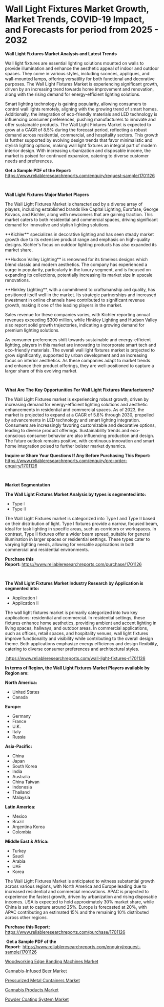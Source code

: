 <p><h1>Wall Light Fixtures Market Growth, Market Trends, COVID-19 Impact, and Forecasts for period from 2025 - 2032</h1></p><p><strong>Wall Light Fixtures Market Analysis and Latest Trends</strong></p>
<p><p>Wall light fixtures are essential lighting solutions mounted on walls to provide illumination and enhance the aesthetic appeal of indoor and outdoor spaces. They come in various styles, including sconces, appliques, and wall-mounted lamps, offering versatility for both functional and decorative purposes. The Wall Light Fixtures Market is experiencing significant growth, driven by an increasing trend towards home improvement and renovation, along with the rising demand for energy-efficient lighting solutions. </p><p>Smart lighting technology is gaining popularity, allowing consumers to control wall lights remotely, aligning with the growing trend of smart homes. Additionally, the integration of eco-friendly materials and LED technology is influencing consumer preferences, pushing manufacturers to innovate and offer sustainable products. The Wall Light Fixtures Market is expected to grow at a CAGR of 8.5% during the forecast period, reflecting a robust demand across residential, commercial, and hospitality sectors. This growth is further supported by evolving design trends that favor minimalistic and stylish lighting options, making wall light fixtures an integral part of modern interior design. With increasing urbanization and disposable income, the market is poised for continued expansion, catering to diverse customer needs and preferences.</p></p>
<p><strong>Get a Sample PDF of the Report:&nbsp;</strong> <a href="https://www.reliableresearchreports.com/enquiry/request-sample/1701126?utm_campaign=28&utm_medium=2&utm_source=Github&utm_content=ia&utm_term=27032025&utm_id=wall-light-fixtures">https://www.reliableresearchreports.com/enquiry/request-sample/1701126</a></p>
<p>&nbsp;</p>
<p><strong>Wall Light Fixtures Major Market Players</strong></p>
<p><p>The Wall Light Fixtures Market is characterized by a diverse array of players, including established brands like Capital Lighting, Eurofase, George Kovacs, and Kichler, along with newcomers that are gaining traction. This market caters to both residential and commercial spaces, driving significant demand for innovative and stylish lighting solutions.</p><p>**Kichler** specializes in decorative lighting and has seen steady market growth due to its extensive product range and emphasis on high-quality designs. Kichler's focus on outdoor lighting products has also expanded its market share. </p><p>**Hudson Valley Lighting** is renowned for its timeless designs which blend classic and modern aesthetics. The company has experienced a surge in popularity, particularly in the luxury segment, and is focused on expanding its collections, potentially increasing its market size in upscale renovations.</p><p>**Hinkley Lighting**, with a commitment to craftsmanship and quality, has positioned itself well in the market. Its strategic partnerships and increased investment in online channels have contributed to significant revenue growth, making it one of the leading players in the market.</p><p>Sales revenue for these companies varies, with Kichler reporting annual revenues exceeding $300 million, while Hinkley Lighting and Hudson Valley also report solid growth trajectories, indicating a growing demand for premium lighting solutions.</p><p>As consumer preferences shift towards sustainable and energy-efficient lighting, players in this market are innovating to incorporate smart tech and eco-friendly materials. The overall wall light fixtures market is projected to grow significantly, supported by urban development and an increasing focus on interior aesthetics. As these companies adapt to market trends and enhance their product offerings, they are well-positioned to capture a larger share of this evolving market.</p></p>
<p>&nbsp;</p>
<p><strong>What Are The Key Opportunities For Wall Light Fixtures Manufacturers?</strong></p>
<p><p>The Wall Light Fixtures market is experiencing robust growth, driven by increasing demand for energy-efficient lighting solutions and aesthetic enhancements in residential and commercial spaces. As of 2023, the market is projected to expand at a CAGR of 5.8% through 2030, propelled by advancements in LED technology and smart lighting integration. Consumers are increasingly favoring customizable and decorative options, leading to diverse product offerings. Sustainability trends and eco-conscious consumer behavior are also influencing production and design. The future outlook remains positive, with continuous innovation and smart home integration poised to further bolster market dynamics.</p></p>
<p><strong>Inquire or Share Your Questions If Any Before Purchasing This Report:</strong> <a href="https://www.reliableresearchreports.com/enquiry/pre-order-enquiry/1701126?utm_campaign=28&utm_medium=2&utm_source=Github&utm_content=ia&utm_term=27032025&utm_id=wall-light-fixtures">https://www.reliableresearchreports.com/enquiry/pre-order-enquiry/1701126</a></p>
<p>&nbsp;</p>
<p><strong>Market Segmentation</strong></p>
<p><strong>The Wall Light Fixtures Market Analysis by types is segmented into:</strong></p>
<p><ul><li>Type I</li><li>Type II</li></ul></p>
<p><p>The Wall Light Fixtures market is categorized into Type I and Type II based on their distribution of light. Type I fixtures provide a narrow, focused beam, ideal for task lighting in specific areas, such as corridors or workspaces. In contrast, Type II fixtures offer a wider beam spread, suitable for general illumination in larger spaces or residential settings. These types cater to varying lighting needs, allowing for versatile applications in both commercial and residential environments.</p></p>
<p><strong>Purchase this Report:&nbsp;</strong><a href="https://www.reliableresearchreports.com/purchase/1701126?utm_campaign=28&utm_medium=2&utm_source=Github&utm_content=ia&utm_term=27032025&utm_id=wall-light-fixtures">https://www.reliableresearchreports.com/purchase/1701126</a></p>
<p>&nbsp;</p>
<p><strong>The Wall Light Fixtures Market Industry Research by Application is segmented into:</strong></p>
<p><ul><li>Application I</li><li>Application II</li></ul></p>
<p><p>The wall light fixtures market is primarily categorized into two key applications: residential and commercial. In residential settings, these fixtures enhance home aesthetics, providing ambient and accent lighting in living spaces, hallways, and outdoor areas. In commercial applications, such as offices, retail spaces, and hospitality venues, wall light fixtures improve functionality and visibility while contributing to the overall design theme. Both applications emphasize energy efficiency and design flexibility, catering to diverse consumer preferences and architectural styles.</p></p>
<p><a href="https://www.reliableresearchreports.com/wall-light-fixtures-r1701126?utm_campaign=28&utm_medium=2&utm_source=Github&utm_content=ia&utm_term=27032025&utm_id=wall-light-fixtures">&nbsp;https://www.reliableresearchreports.com/wall-light-fixtures-r1701126</a></p>
<p><strong>In terms of Region, the Wall Light Fixtures Market Players available by Region are:</strong></p>
<p>
    <p> <strong> North America: </strong>
        <ul>
            <li>United States</li>
            <li>Canada</li>
        </ul>
        </p> 
    <p> <strong> Europe: </strong>
        <ul>
            <li>Germany</li>
            <li>France</li>
            <li>U.K.</li>
            <li>Italy</li>
            <li>Russia</li>
        </ul>
        </p> 
    <p> <strong> Asia-Pacific: </strong>
        <ul>
            <li>China</li>
            <li>Japan</li>
            <li>South Korea</li>
            <li>India</li>
            <li>Australia</li>
            <li>China Taiwan</li>
            <li>Indonesia</li>
            <li>Thailand</li>
            <li>Malaysia</li>
        </ul>
        </p> 
    <p> <strong> Latin America: </strong>
        <ul>
            <li>Mexico</li>
            <li>Brazil</li>
            <li>Argentina Korea</li>
            <li>Colombia</li>
        </ul>
        </p> 
    <p> <strong> Middle East & Africa: </strong>
        <ul>
            <li>Turkey</li>
            <li>Saudi</li>
            <li>Arabia</li>
            <li>UAE</li>
            <li>Korea</li>
        </ul>
    </p>
    </p>
<p><p>The Wall Light Fixtures Market is anticipated to witness substantial growth across various regions, with North America and Europe leading due to increased residential and commercial renovations. APAC is projected to experience the fastest growth, driven by urbanization and rising disposable incomes. USA is expected to hold approximately 30% market share, while China is set to capture around 25%. Europe is forecasted at 20%, with APAC contributing an estimated 15% and the remaining 10% distributed across other regions.</p></p>
<p><strong>Purchase this Report: </strong><a href="https://www.reliableresearchreports.com/purchase/1701126?utm_campaign=28&utm_medium=2&utm_source=Github&utm_content=ia&utm_term=27032025&utm_id=wall-light-fixtures">https://www.reliableresearchreports.com/purchase/1701126</a></p>
<p>&nbsp;<strong>Get a Sample PDF of the Report:&nbsp;&nbsp;</strong><a href="https://www.reliableresearchreports.com/enquiry/request-sample/1701126?utm_campaign=28&utm_medium=2&utm_source=Github&utm_content=ia&utm_term=27032025&utm_id=wall-light-fixtures">https://www.reliableresearchreports.com/enquiry/request-sample/1701126</a></p>
<p><strong></strong></p>
<p><p><a href="https://github.com/blauetrelawz/Market-Research-Report-List-1/blob/main/woodworking-edge-banding-machines-market.md?utm_campaign=28&utm_medium=2&utm_source=Github&utm_content=ia&utm_term=27032025&utm_id=wall-light-fixtures">Woodworking Edge Banding Machines Market</a></p><p><a href="https://github.com/neiridionna/Market-Research-Report-List-1/blob/main/cannabis-infused-beer-market.md?utm_campaign=28&utm_medium=2&utm_source=Github&utm_content=ia&utm_term=27032025&utm_id=wall-light-fixtures">Cannabis-Infused Beer Market</a></p><p><a href="https://github.com/amagloeaad54/Market-Research-Report-List-1/blob/main/pressurized-metal-containers-market.md?utm_campaign=28&utm_medium=2&utm_source=Github&utm_content=ia&utm_term=27032025&utm_id=wall-light-fixtures">Pressurized Metal Containers Market</a></p><p><a href="https://github.com/ximensbisade/Market-Research-Report-List-1/blob/main/cannabis-products-market.md?utm_campaign=28&utm_medium=2&utm_source=Github&utm_content=ia&utm_term=27032025&utm_id=wall-light-fixtures">Cannabis Products Market</a></p><p><a href="https://github.com/porstgowinjq/Market-Research-Report-List-1/blob/main/powder-coating-system-market.md?utm_campaign=28&utm_medium=2&utm_source=Github&utm_content=ia&utm_term=27032025&utm_id=wall-light-fixtures">Powder Coating System Market</a></p></p>